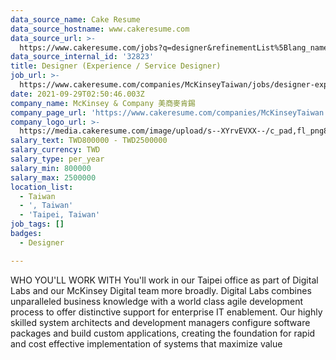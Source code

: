```yaml
---
data_source_name: Cake Resume
data_source_hostname: www.cakeresume.com
data_source_url: >-
  https://www.cakeresume.com/jobs?q=designer&refinementList%5Blang_name%5D%5B0%5D=English&refinementList%5Bsalary_type%5D=per_year
data_source_internal_id: '32823'
title: Designer (Experience / Service Designer)
job_url: >-
  https://www.cakeresume.com/companies/McKinseyTaiwan/jobs/designer-experience-service-designer
date: 2021-09-29T02:50:46.003Z
company_name: McKinsey & Company 美商麥肯錫
company_page_url: 'https://www.cakeresume.com/companies/McKinseyTaiwan'
company_logo_url: >-
  https://media.cakeresume.com/image/upload/s--XYrvEVXX--/c_pad,fl_png8,h_200,w_200/v1632882051/nqmqpkfxgj4sxvyvj2ca.png
salary_text: TWD800000 - TWD2500000
salary_currency: TWD
salary_type: per_year
salary_min: 800000
salary_max: 2500000
location_list:
  - Taiwan
  - ', Taiwan'
  - 'Taipei, Taiwan'
job_tags: []
badges:
  - Designer

---
```


WHO YOU'LL WORK WITH You'll work in our Taipei office as part of Digital Labs and our McKinsey Digital team more broadly. Digital Labs combines unparalleled business knowledge with a world class agile development process to offer distinctive support for enterprise IT enablement. Our highly skilled system architects and development managers configure software packages and build custom applications, creating the foundation for rapid and cost effective implementation of systems that maximize value 